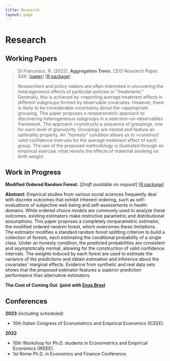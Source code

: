 ```yaml
---
title: Research
layout: page
---
```


# Research

## Working Papers
>Di Francesco, R. (2022).
><b>**Aggregation Trees.**</b> <i>CEIS Research Paper, 546.</i>
>[<a href="https://papers.ssrn.com/sol3/papers.cfm?abstract_id=4304256">paper</a>]
>[<a href="https://riccardo-df.github.io/aggTrees/index.html">R package</a>]
>
>Researchers and policy makers are often interested in uncovering the heterogeneous effects of particular policies or "treatments." Generally, this is achieved by >reporting average treatment effects in different subgroups formed by observable covariates. However, there is likely to be considerable uncertainty about the >appropriate grouping. This paper proposes a nonparametric approach to discovering heterogeneous subgroups in a selection-on-observables framework. The approach >constructs a sequence of groupings, one for each level of granularity. Groupings are nested and feature an optimality property. An "honesty" condition allows us to >construct valid confidence intervals for the average treatment effect of each group. The use of the proposed methodology is illustrated through an empirical exercise >that revisits the effects of maternal smoking on birth weight.

## Work in Progress
<b>**Modified Ordered Random Forest.**</b>
[*Draft available on request*]
[<a href="https://riccardo-df.github.io/morf/">R package</a>]

**Abstract:** Empirical studies from various social sciences frequently deal with discrete outcomes that exhibit inherent ordering, such as self-evaluations of subjective well-being and self-assessments in health domains. While ordered choice models are commonly used to analyze these outcomes, existing estimators make restrictive parametric and distributional assumptions. This paper proposes a completely nonparametric estimator, the modified ordered random forest, which overcomes these limitations. The estimator modifies a standard random forest splitting criterion to build a collection of forests, each estimating the conditional probability of a single class. Under an honesty condition, the predicted probabilities are consistent and asymptotically normal, allowing for the construction of valid confidence intervals. The weights induced by each forest are used to estimate the variance of the predictions and obtain estimation and inference about the covariates' marginal effects. Evidence from synthetic and real data sets shows that the proposed estimator features a superior prediction performance than alternative estimators.

<b>**The Cost of Coming Out.** (joint with [Enzo Brox](https://sites.google.com/view/ebrox))</b>

## Conferences
**2023** *(including scheduled)*
- 10th Italian Congress of Econometrics and Empirical Economics (ICEEE).

**2022** 
- 10th Workshop for Ph.D. students in Econometrics and Empirical Economics (WEEE).
- 1st Rome Ph.D. in Economics and Finance Conference.
